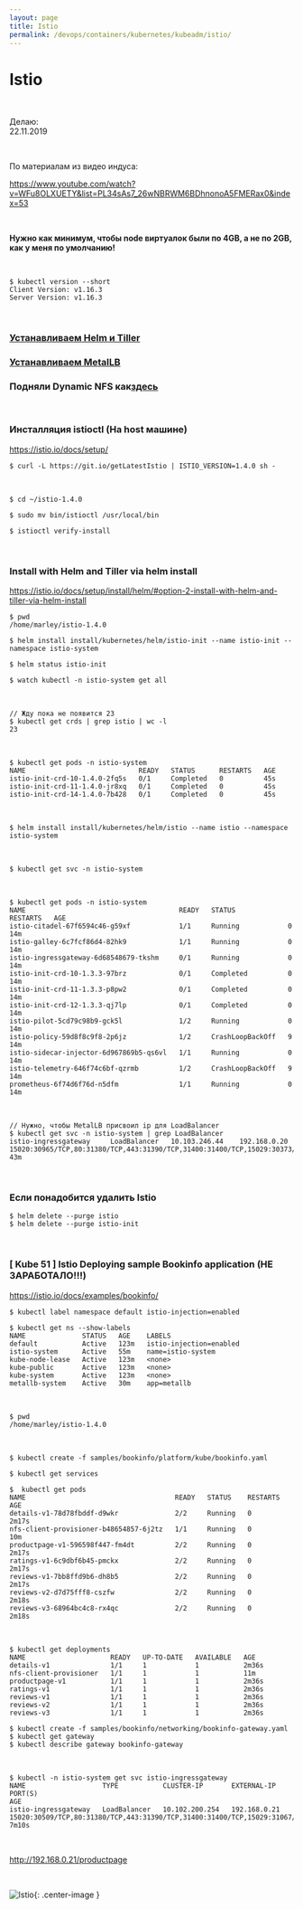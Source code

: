 ```yaml
---
layout: page
title: Istio
permalink: /devops/containers/kubernetes/kubeadm/istio/
---
```


# Istio

<br/>

Делаю:  
22.11.2019

<br/>

По материалам из видео индуса:

https://www.youtube.com/watch?v=WFu8OLXUETY&list=PL34sAs7_26wNBRWM6BDhnonoA5FMERax0&index=53

<br/>

**Нужно как минимум, чтобы node виртуалок были по 4GB, а не по 2GB, как у меня по умолчанию!**

<br/>

    $ kubectl version --short
    Client Version: v1.16.3
    Server Version: v1.16.3

<br/>

### [Устанавливаем Helm и Tiller](/devops/containers/kubernetes/kubeadm/heml/install/)

### [Устанавливаем MetalLB](/devops/containers/kubernetes/kubeadm/metal-load-balancer/)

### Подняли Dynamic NFS как<a href="/devops/containers/kubernetes/kubeadm/persistence/dynamic-nfs-provisioning/">здесь</a>

<br/>

### Инсталляция istioctl (На host машине)

https://istio.io/docs/setup/

    $ curl -L https://git.io/getLatestIstio | ISTIO_VERSION=1.4.0 sh -

<br/>

    $ cd ~/istio-1.4.0

    $ sudo mv bin/istioctl /usr/local/bin

    $ istioctl verify-install

<br/>

### Install with Helm and Tiller via helm install

https://istio.io/docs/setup/install/helm/#option-2-install-with-helm-and-tiller-via-helm-install

    $ pwd
    /home/marley/istio-1.4.0

    $ helm install install/kubernetes/helm/istio-init --name istio-init --namespace istio-system

    $ helm status istio-init

    $ watch kubectl -n istio-system get all

<br/>

    // Жду пока не появится 23
    $ kubectl get crds | grep istio | wc -l
    23

<br/>

    $ kubectl get pods -n istio-system
    NAME                            READY   STATUS      RESTARTS   AGE
    istio-init-crd-10-1.4.0-2fq5s   0/1     Completed   0          45s
    istio-init-crd-11-1.4.0-jr8xq   0/1     Completed   0          45s
    istio-init-crd-14-1.4.0-7b428   0/1     Completed   0          45s

<br/>

    $ helm install install/kubernetes/helm/istio --name istio --namespace istio-system

<br/>

    $ kubectl get svc -n istio-system

<br/>

    $ kubectl get pods -n istio-system
    NAME                                      READY   STATUS             RESTARTS   AGE
    istio-citadel-67f6594c46-g59xf            1/1     Running            0          14m
    istio-galley-6c7fcf86d4-82hk9             1/1     Running            0          14m
    istio-ingressgateway-6d68548679-tkshm     0/1     Running            0          14m
    istio-init-crd-10-1.3.3-97brz             0/1     Completed          0          14m
    istio-init-crd-11-1.3.3-p8pw2             0/1     Completed          0          14m
    istio-init-crd-12-1.3.3-qj7lp             0/1     Completed          0          14m
    istio-pilot-5cd79c98b9-gck5l              1/2     Running            0          14m
    istio-policy-59d8f8c9f8-2p6jz             1/2     CrashLoopBackOff   9          14m
    istio-sidecar-injector-6d967869b5-qs6vl   1/1     Running            0          14m
    istio-telemetry-646f74c6bf-qzrmb          1/2     CrashLoopBackOff   9          14m
    prometheus-6f74d6f76d-n5dfm               1/1     Running            0          14m

<br/>

    // Нужно, чтобы MetalLB присвоил ip для LoadBalancer
    $ kubectl get svc -n istio-system | grep LoadBalancer
    istio-ingressgateway     LoadBalancer   10.103.246.44    192.168.0.20   15020:30965/TCP,80:31380/TCP,443:31390/TCP,31400:31400/TCP,15029:30373/TCP,15030:31943/TCP,15031:32735/TCP,15032:31756/TCP,15443:31777/TCP   43m

<br/>

### Если понадобится удалить Istio

    $ helm delete --purge istio
    $ helm delete --purge istio-init

<br/>

### [ Kube 51 ] Istio Deploying sample Bookinfo application (НЕ ЗАРАБОТАЛО!!!)

https://istio.io/docs/examples/bookinfo/

    $ kubectl label namespace default istio-injection=enabled

    $ kubectl get ns --show-labels
    NAME              STATUS   AGE    LABELS
    default           Active   123m   istio-injection=enabled
    istio-system      Active   55m    name=istio-system
    kube-node-lease   Active   123m   <none>
    kube-public       Active   123m   <none>
    kube-system       Active   123m   <none>
    metallb-system    Active   30m    app=metallb

<br/>

    $ pwd
    /home/marley/istio-1.4.0

<br/>

    $ kubectl create -f samples/bookinfo/platform/kube/bookinfo.yaml

    $ kubectl get services

    $  kubectl get pods
    NAME                                     READY   STATUS    RESTARTS   AGE
    details-v1-78d78fbddf-d9wkr              2/2     Running   0          2m17s
    nfs-client-provisioner-b48654857-6j2tz   1/1     Running   0          10m
    productpage-v1-596598f447-fm4dt          2/2     Running   0          2m17s
    ratings-v1-6c9dbf6b45-pmckx              2/2     Running   0          2m17s
    reviews-v1-7bb8ffd9b6-dh8b5              2/2     Running   0          2m17s
    reviews-v2-d7d75fff8-cszfw               2/2     Running   0          2m18s
    reviews-v3-68964bc4c8-rx4qc              2/2     Running   0          2m18s

<br/>

    $ kubectl get deployments
    NAME                     READY   UP-TO-DATE   AVAILABLE   AGE
    details-v1               1/1     1            1           2m36s
    nfs-client-provisioner   1/1     1            1           11m
    productpage-v1           1/1     1            1           2m36s
    ratings-v1               1/1     1            1           2m36s
    reviews-v1               1/1     1            1           2m36s
    reviews-v2               1/1     1            1           2m36s
    reviews-v3               1/1     1            1           2m36s

<!--
<br/>

    $ kubectl describe deployments productpage-v1

<br/>

    $ kubectl get events -w

<br/>

-->

    $ kubectl create -f samples/bookinfo/networking/bookinfo-gateway.yaml
    $ kubectl get gateway
    $ kubectl describe gateway bookinfo-gateway

<br/>

    $ kubectl -n istio-system get svc istio-ingressgateway
    NAME                   TYPE           CLUSTER-IP       EXTERNAL-IP    PORT(S)                                                                                                                                      AGE
    istio-ingressgateway   LoadBalancer   10.102.200.254   192.168.0.21   15020:30509/TCP,80:31380/TCP,443:31390/TCP,31400:31400/TCP,15029:31067/TCP,15030:30711/TCP,15031:30863/TCP,15032:32006/TCP,15443:31001/TCP   7m10s

<br/>

http://192.168.0.21/productpage

<br/>

![Istio](/img/devops/containers/kubernetes/kubeadm/istio/pic-01.png "Istio"){: .center-image }

<!--

<br/>

### Ошибки istio-pilot

Нужно установить 4GB оперативной памяти и все будет ок.

<br/>

    $ kubectl describe pod istio-pilot-789d4748b-glttm -n istio-system

<br/>

    Events:
    Type     Reason            Age        From               Message
    ----     ------            ----       ----               -------
    Warning  FailedScheduling  <unknown>  default-scheduler  0/3 nodes are available: 1 Insufficient cpu, 3 Insufficient memory.
    Warning  FailedScheduling  <unknown>  default-scheduler  0/3 nodes are available: 1 Insufficient cpu, 3 Insufficient memory.

<br/>

Исправляю:

    $ cd /home/marley/istio-1.3.3/install/kubernetes/helm/istio/charts/pilot

    $ cp values.yaml values.yaml.orig

    $ vi values.yaml

```
resources:
  requests:
    cpu: 500m
    memory: 2048Mi
```

Указал.

```
resources:
  requests:
    cpu: 400m
    memory: 1500Mi
```

Не помогло.

<br/>

    $ helm delete --purge istio
    $ helm delete --purge istio-init

<br/>

    $ cd ~/istio-1.3.3/

    $ helm install install/kubernetes/helm/istio-init --name istio-init --namespace istio-system

    $ helm install install/kubernetes/helm/istio --name istio --namespace istio-system

    $ kubectl get pods -n istio-system


-->
